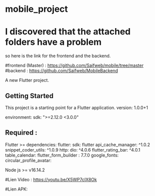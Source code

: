 # mobile_project

# I discovered that the attached folders have a problem

so here is the link for the frontend and the backend.

#frontend (Master) :
https://github.com/Saifweb/mobile/tree/master
#backend :
https://github.com/Saifweb/MobileBackend

A new Flutter project.

## Getting Started

This project is a starting point for a Flutter application.
version: 1.0.0+1

environment:
  sdk: ">=2.12.0 <3.0.0"
## Required : 
Flutter >= 
dependencies:
  flutter:
    sdk: flutter
  api_cache_manager: ^1.0.2
  snippet_coder_utils: ^1.0.9
  http:
  dio: ^4.0.6
  flutter_rating_bar: ^4.0.1
  table_calendar:
  flutter_form_builder : 7.7.0
  google_fonts:
  circular_profile_avatar:
  

Node js >= v16.14.2

#Lien Video : 
https://youtu.be/X5WP7cIX8Ok

#Lien APK:


